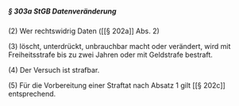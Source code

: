 ##### § 303a StGB Datenveränderung

(2) 
	Wer rechtswidrig Daten ([[§ 202a]] Abs. 2) 
	
(3) 
	löscht, unterdrückt, unbrauchbar macht oder verändert, wird mit Freiheitsstrafe bis zu zwei Jahren oder mit Geldstrafe bestraft. 
	
(4)
	Der Versuch ist strafbar.
	 
(5)
	Für die Vorbereitung einer Straftat nach Absatz 1 gilt [[§ 202c]] entsprechend.
